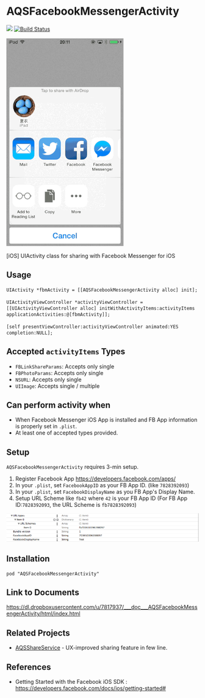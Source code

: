 AQSFacebookMessengerActivity
============================

![](http://img.shields.io/cocoapods/v/AQSFacebookMessengerActivity.svg?style=flat) [![Build Status](https://travis-ci.org/AquaSupport/AQSFacebookMessengerActivity.svg?branch=master)](https://travis-ci.org/AquaSupport/AQSFacebookMessengerActivity)

![](https://raw.githubusercontent.com/AquaSupport/AQSFacebookMessengerActivity/master/Screencast.gif)

[iOS] UIActivity class for sharing with Facebook Messenger for iOS

Usage
---

```objc
UIActivity *fbmActivity = [[AQSFacebookMessengerActivity alloc] init];

UIActivityViewController *activityViewController = [[UIActivityViewController alloc] initWithActivityItems:activityItems applicationActivities:@[fbmActivity]];

[self presentViewController:activityViewController animated:YES completion:NULL];
```

Accepted `activityItems` Types
---

- `FBLinkShareParams`: Accepts only single
- `FBPhotoParams`: Accepts only single
- `NSURL`: Accepts only single
- `UIImage`: Accepts single / multiple

Can perform activity when
---

- When Facebook Messenger iOS App is installed and FB App information is properly set in `.plist`.
- At least one of accepted types provided.

Setup
---

`AQSFacebookMessengerActivity` requires 3-min setup.

1. Register Facebook App https://developers.facebook.com/apps/
2. In your `.plist`, set `FacebookAppID` as your FB App ID. (like `7828392093`)
3. In your `.plist`, set `FacebookDisplayName` as you FB App's Display Name.
4. Setup URL Scheme like `fb42` where `42` is your FB App ID (For FB App ID:`7828392093`, the URL Scheme is `fb7828392093`)

![](https://raw.githubusercontent.com/AquaSupport/AQSFacebookMessengerActivity/master/Assets/ss_plist.png)

Installation
---

```
pod "AQSFacebookMessengerActivity"
```

Link to Documents
---

https://dl.dropboxusercontent.com/u/7817937/___doc___AQSFacebookMessengerActivity/html/index.html

Related Projects
---

- [AQSShareService](https://github.com/AquaSupport/AQSShareService) - UX-improved sharing feature in few line. 

References
---

- Getting Started with the Facebook iOS SDK : https://developers.facebook.com/docs/ios/getting-started#
